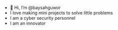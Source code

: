 - 👋 Hi, I’m @baysahguwor
- I love making mini projects to solve little problems
- I am a cyber security personnel
- I am an innovator 
<!---
baysahguwor/baysahguwor is a ✨ special ✨ repository because its `README.md` (this file) appears on your GitHub profile.
You can click the Preview link to take a look at your changes.
--->
